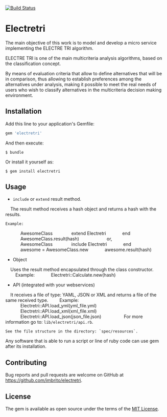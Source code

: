 [![Build Status](https://travis-ci.org/imbrito/electretri.svg?branch=master)](https://travis-ci.org/imbrito/electretri)

# Electretri

The main objective of this work is to model and develop a micro service implementing the ELECTRE TRI algorithm.

ELECTRE TRI is one of the main multicriteria analysis algorithms, based on the classification concept.

By means of evaluation criteria that allow to define alternatives that will be in comparison, thus allowing to establish preferences among the alternatives under analysis, making it possible to meet the real needs of users who wish to classify alternatives in the multicriteria decision making environment.

## Installation

Add this line to your application's Gemfile:

```ruby
gem 'electretri'
```

And then execute:

    $ bundle

Or install it yourself as:

    $ gem install electretri

## Usage

+  `include` or `extend` result method.

    The result method receives a hash object and returns a hash with the results.

    Example:
            AwesomeClass
              extend Electretri
            end
            AwesomeClass.result(hash)
            
        or,
            
            AwesomeClass
              include Electretri
            end
            awesome = AwesomeClass.new
            awesome.result(hash)

+ Object

    Uses the result method encapsulated through the class constructor.
        Example:
            Electretri::Calculate.new(hash)


+ API (integrated with your webservices)

    It receives a file of type: YAML, JSON or XML and returns a file of the same received type.
        Example:
            Electretri::API.load_yml(yml_file.yml)
            Electretri::API.load_xml(xml_file.xml)
            Electretri::API.load_json(json_file.json)
            
    For more information go to: `lib/electretri/api.rb`.

    See the file structure in the directory: `spec/resources`.

Any software that is able to run a script or line of ruby ​​code can use gem after its installation.

## Contributing

Bug reports and pull requests are welcome on GitHub at https://github.com/imbrito/electretri.

## License

The gem is available as open source under the terms of the [MIT License](https://opensource.org/licenses/MIT).
